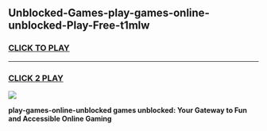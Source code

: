 
## Unblocked-Games-play-games-online-unblocked-Play-Free-t1mlw
<h3>
<a href="https://premium76.site?title=play-games-online-unblocked&ref=22A">CLICK TO PLAY</a></h3>
<hr>

<h3>
<a href="https://premium76.site?title=play-games-online-unblocked&ref=22A">CLICK 2 PLAY</a>
  
</h3>

<a href="https://premium76.site?title=play-games-online-unblocked&ref=22A"><img src="https://clearcache.store/games.png"></a>


**play-games-online-unblocked games unblocked: Your Gateway to Fun and Accessible Online Gaming**
